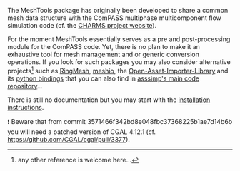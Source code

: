 The MeshTools package has originally been developed to share a common mesh data
structure with the ComPASS multiphase multicomponent flow simulation code
(cf. the [CHARMS project website](http://www.anr-charms.org)). 

For the moment MeshTools essentially serves as a pre and post-processing module
for the ComPASS code. Yet, there is no plan to make it an exhaustive tool for
mesh management and or generic conversion operations. If you look for such
packages you may also consider alternative projects[^altmesh] such as
[RingMesh](https://github.com/ringmesh/RINGMesh), [meshio](https://pypi.org/project/meshio/), the [ Open-Asset-Importer-Library](http://www.assimp.org/) and its [python bindings](https://pypi.org/project/pyassimp/) that you can also find in [asssimp's main code repository](https://github.com/assimp/assimp)...
[^altmesh]: any other reference is welcome here...

There is still no documentation but you may start with the
[installation instructions](INSTALL.md).

:exclamation: Beware that from commit 3571466f342bd8e048fbc37368225b1ae7d14b6b
you will need a patched version of CGAL 4.12.1
(cf. https://github.com/CGAL/cgal/pull/3377).
